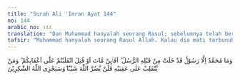 ```yaml
---
title: "Surah Ali 'Imran Ayat 144"
no: 144
arabic_no: ١٤٤
translation: "Dan Muhammad hanyalah seorang Rasul; sebelumnya telah berlalu beberapa rasul. Apakah jika dia wafat atau dibunuh kamu berbalik ke belakang (murtad)? Barangsiapa berbalik ke belakang, maka ia tidak akan merugikan Allah sedikit pun. Allah akan memberi balasan kepada orang yang bersyukur."
tafsir: "Muhammad hanyalah seorang Rasul Allah. Kalau dia mati terbunuh, maka itu adalah hal biasa sebagaimana telah terjadi pula pada nabi-nabi dan rasul-rasul sebelumnya. Ada yang mati biasa dan ada yang terbunuh. Mengapa ada di antara kaum Muslimin yang murtad disebabkan mendengar berita Muhammad telah mati terbunuh? Ketahuilah bahwa orang yang murtad tidak akan menimbulkan sesuatu mudarat kepada Allah. Dan Allah akan memberi balasan kepada orang-orang yang bersyukur kepada-Nya. Pengertian bersyukur biasa diartikan terima kasih. Berterima kasih dalam ayat ini bukanlah sekedar ucapan, tetapi dengan suatu perbuatan dan bukti yang nyata.\n\nBersyukur kepada manusia ialah berbuat baik kepadanya sebagai balas jasa, sedang bersyukur kepada Allah ialah berbakti kepada-Nya, sesuai dengan perintah-Nya. Di dalam menegakkan kebenaran, kita harus berusaha dengan sungguh-sungguh, berjuang dengan penuh iman dan kesabaran dan rela menerima segala macam cobaan dan penderitaan. Orang-orang semacam inilah yang benar-benar bersyukur kepada Allah dan yang pasti akan mendapat balasan yang dijanjikan-Nya."
---
```

وَمَا مُحَمَّدٌ اِلَّا رَسُوْلٌۚ قَدْ خَلَتْ مِنْ قَبْلِهِ الرُّسُلُ ۗ اَفَا۟ىِٕنْ مَّاتَ اَوْ قُتِلَ انْقَلَبْتُمْ عَلٰٓى اَعْقَابِكُمْ ۗ وَمَنْ يَّنْقَلِبْ عَلٰى عَقِبَيْهِ فَلَنْ يَّضُرَّ اللّٰهَ شَيْـًٔا  ۗوَسَيَجْزِى اللّٰهُ الشّٰكِرِيْنَ 